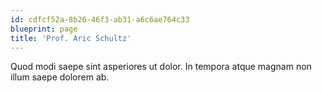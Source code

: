```yaml
---
id: cdfcf52a-8b26-46f3-ab31-a6c6ae764c33
blueprint: page
title: 'Prof. Aric Schultz'
---
```

Quod modi saepe sint asperiores ut dolor. In tempora atque magnam non illum saepe dolorem ab.